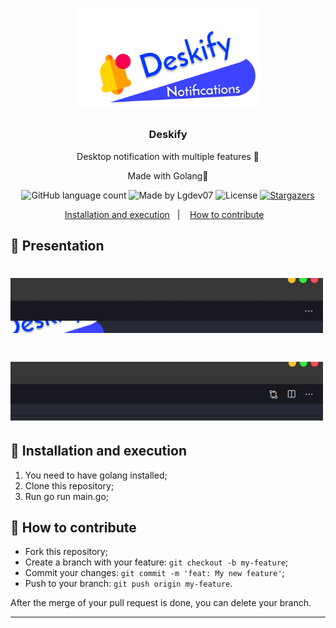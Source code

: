 <h1 align="center">
      <img alt="Deskify" title="Deskify" src=".github/logo.png" width="300px" />
</h1>

<h3 align="center">
  Deskify
</h3>

<p align="center">Desktop notification with multiple features 📖</p>
<p align="center">Made with Golang🚀</p>

<p align="center">
  <img alt="GitHub language count" src="https://img.shields.io/github/languages/count/Lgdev07/deskify?color=%2304D361">

  <img alt="Made by Lgdev07" src="https://img.shields.io/badge/made%20by-Lgdev07-%2304D361">

  <img alt="License" src="https://img.shields.io/badge/license-MIT-%2304D361">

  <a href="https://github.com/Lgdev07/deskify/stargazers">
    <img alt="Stargazers" src="https://img.shields.io/github/stars/Lgdev07/deskify?style=social">
  </a>
</p>

<p align="center">
  <a href="#-installation-and-execution">Installation and execution</a>&nbsp;&nbsp;&nbsp;|&nbsp;&nbsp;&nbsp;
  <a href="#-how-to-contribute">How to contribute</a>&nbsp;&nbsp;&nbsp;
</p>

## 🎉 Presentation

<h1 align="left">
  <img src=".github/deskify.gif" width="500" />
</h1>

<h1 align="left">
  <img src=".github/deskify2.gif" width="500" />
</h1>

## 🚀 Installation and execution

1. You need to have golang installed;
2. Clone this repository;
3. Run go run main.go;

## 🤔 How to contribute

- Fork this repository;
- Create a branch with your feature: `git checkout -b my-feature`;
- Commit your changes: `git commit -m 'feat: My new feature'`;
- Push to your branch: `git push origin my-feature`.

After the merge of your pull request is done, you can delete your branch.

---